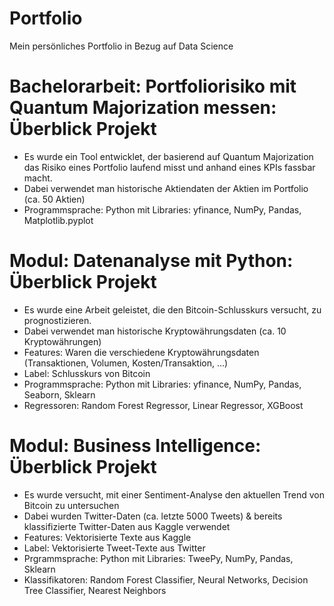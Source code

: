 # Portfolio
Mein persönliches Portfolio in Bezug auf Data Science

# Bachelorarbeit: Portfoliorisiko mit Quantum Majorization messen: Überblick Projekt
* Es wurde ein Tool entwicklet, der basierend auf Quantum Majorization das Risiko eines Portfolio laufend misst und anhand eines KPIs fassbar macht.
* Dabei verwendet man historische Aktiendaten der Aktien im Portfolio (ca. 50 Aktien)
* Programmsprache: Python mit Libraries: yfinance, NumPy, Pandas, Matplotlib.pyplot

# Modul: Datenanalyse mit Python: Überblick Projekt
* Es wurde eine Arbeit geleistet, die den Bitcoin-Schlusskurs versucht, zu prognostizieren.
* Dabei verwendet man historische Kryptowährungsdaten (ca. 10 Kryptowährungen)
* Features: Waren die verschiedene Kryptowährungsdaten (Transaktionen, Volumen, Kosten/Transaktion, ...)
* Label: Schlusskurs von Bitcoin
* Programmsprache: Python mit Libraries: yfinance, NumPy, Pandas, Seaborn, Sklearn
* Regressoren: Random Forest Regressor, Linear Regressor, XGBoost

# Modul: Business Intelligence: Überblick Projekt
* Es wurde versucht, mit einer Sentiment-Analyse den aktuellen Trend von Bitcoin zu untersuchen
* Dabei wurden Twitter-Daten (ca. letzte 5000 Tweets) & bereits klassifizierte Twitter-Daten aus Kaggle verwendet
* Features: Vektorisierte Texte aus Kaggle
* Label: Vektorisierte Tweet-Texte aus Twitter
* Prgrammsprache: Python mit Libraries: TweePy, NumPy, Pandas, Sklearn
* Klassifikatoren: Random Forest Classifier, Neural Networks, Decision Tree Classifier, Nearest Neighbors
